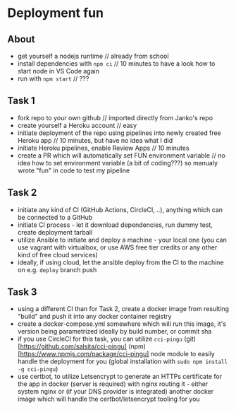 # Deployment fun

## About
* get yourself a nodejs runtime // already from school
* install dependencies with `npm ci` // 10 minutes to have a look how to start node in VS Code again
* run with `npm start` // ???

## Task 1
* fork repo to your own github // imported directly from Janko's repo
* create yourself a Heroku account // easy 
* initiate deployment of the repo using pipelines into newly created free Heroku app // 10 minutes, but have no idea what I did
* initiate Heroku pipelines, enable Review Apps // 10 minutes
* create a PR which will automatically set FUN environment variable // no idea how to set environment variable (a bit of coding???) so manualy wrote "fun" in code to test my pipeline

## Task 2
* initiate any kind of CI (GitHub Actions, CircleCI, ..), anything which can be connected to a GitHub
* initiate CI process - let it download dependencies, run dummy test, create deployment tarball
* utilize Ansible to initiate and deploy a machine - your local one (you can use vagrant with virtualbox, or use AWS free tier credits or any other kind of free cloud services)
* ideally, if using cloud, let the ansible deploy from the CI to the machine on e.g. `deploy` branch push

## Task 3
* using a different CI than for Task 2, create a docker image from resulting "build" and push it into any docker container registry
* create a docker-compose.yml somewhere which will run this image, it's version being parametrized ideally by build number, or commit sha
* if you use CircleCI for this task, you can utilize `cci-pingu` (git)[https://github.com/salsita/cci-pingu] (npm)[https://www.npmjs.com/package/cci-pingu] node module to easily handle the deployment for you (global installation with `sudo npm install -g cci-pingu`)
* use certbot, to utilize Letsencrypt to generate an HTTPs certificate for the app in docker (server is required) with nginx routing it - either system nginx or (if your DNS provider is integrated) another docker image which will handle the certbot/letsencrypt tooling for you
